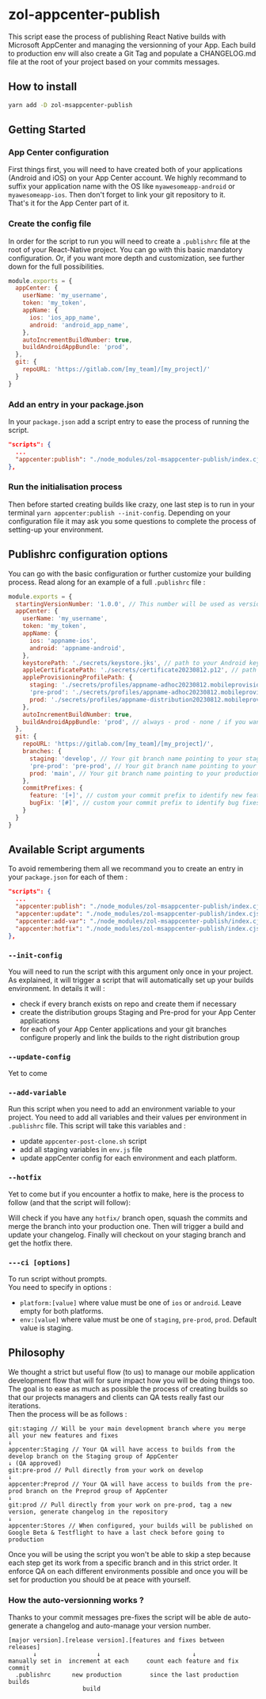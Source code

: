 # zol-appcenter-publish

This script ease the process of publishing React Native builds with Microsoft AppCenter and managing the versionning of your App. Each build to production env will also create a Git Tag and populate a CHANGELOG.md file at the root of your project based on your commits messages.

## How to install

```bash
yarn add -D zol-msappcenter-publish
```

## Getting Started

### App Center configuration

First things first, you will need to have created both of your applications (Android and iOS) on your App Center account. We highly recommand to suffix your application name with the OS like `myawesomeapp-android` or `myawesomeapp-ios`. Then don't forget to link your git repository to it.  
That's it for the App Center part of it.

### Create the config file

In order for the script to run you will need to create a `.publishrc` file at the root of your React-Native project. You can go with this basic mandatory configuration. Or, if you want more depth and customization, see further down for the full possibilities.

```javascript
module.exports = {
  appCenter: {
    userName: 'my_username',
    token: 'my_token',
    appName: {
      ios: 'ios_app_name',
      android: 'android_app_name',
    },
    autoIncrementBuildNumber: true,
    buildAndroidAppBundle: 'prod',
  },
  git: {
    repoURL: 'https://gitlab.com/[my_team]/[my_project]/'
  }
}
```

### Add an entry in your package.json

In your `package.json` add a script entry to ease the process of running the script.

```JSON
"scripts": {
  ...
  "appcenter:publish": "./node_modules/zol-msappcenter-publish/index.cjs"
},
```

### Run the initialisation process

Then before started creating builds like crazy, one last step is to run in your terminal `yarn appcenter:publish --init-config`. Depending on your configuration file it may ask you some questions to complete the process of setting-up your environment.  

## Publishrc configuration options

You can go with the basic configuration or further customize your building process. Read along for an example of a full `.publishrc` file :

```javascript
module.exports = {
  startingVersionNumber: '1.0.0', // This number will be used as versionning starting point
  appCenter: {
    userName: 'my_username',
    token: 'my_token',
    appName: {
      ios: 'appname-ios',
      android: 'appname-android',
    },
    keystorePath: './secrets/keystore.jks', // path to your Android keystore file
    appleCertificatePath: './secrets/certificate20230812.p12', // path to your Apple Certificate
    appleProvisioningProfilePath: {
      staging: './secrets/profiles/appname-adhoc20230812.mobileprovision',
      'pre-prod': './secrets/profiles/appname-adhoc20230812.mobileprovision',
      prod: './secrets/profiles/appname-distribution20230812.mobileprovision'
    },
    autoIncrementBuildNumber: true,
    buildAndroidAppBundle: 'prod', // always - prod - none / if you want App Center to build an App Bundle instead of an .apk
  },
  git: {
    repoURL: 'https://gitlab.com/[my_team]/[my_project]/',
    branches: {
      staging: 'develop', // Your git branch name pointing to your staging env
      'pre-prod': 'pre-prod', // Your git branch name pointing to your pre-production env
      prod: 'main', // Your git branch name pointing to your production env
    },
    commitPrefixes: {
      feature: '[+]', // custom your commit prefix to identify new feature in changelog
      bugFix: '[#]', // custom your commit prefix to identify bug fixes in changelog
    }
  }
}
```

## Available Script arguments

To avoid remembering them all we recommand you to create an entry in your `package.json` for each of them : 
```json
"scripts": {
  ...
  "appcenter:publish": "./node_modules/zol-msappcenter-publish/index.cjs",
  "appcenter:update": "./node_modules/zol-msappcenter-publish/index.cjs --update-config",
  "appcenter:add-var": "./node_modules/zol-msappcenter-publish/index.cjs --add-variable",
  "appcenter:hotfix": "./node_modules/zol-msappcenter-publish/index.cjs --hotfix"
},
```

### `--init-config`

You will need to run the script with this argument only once in your project. As explained, it will trigger a script that will automatically set up your builds environment. In details it will : 
- check if every branch exists on repo and create them if necessary
- create the distribution groups Staging and Pre-prod for your App Center applications
- for each of your App Center applications and your git branches configure properly and link the builds to the right distribution group

### `--update-config`

Yet to come

### `--add-variable`

Run this script when you need to add an environment variable to your project. You need to add all variables and their values per environment in `.publishrc` file.
This script will take this variables and : 
- update `appcenter-post-clone.sh` script 
- add all staging variables in `env.js` file
- update appCenter config for each environment and each platform.


### `--hotfix`

Yet to come but if you encounter a hotfix to make, here is the process to follow (and that the script will follow):

Will check if you have any `hotfix/` branch open, squash the commits and merge the branch into your production one. Then will trigger a build and update your changelog. Finally will checkout on your staging branch and get the hotfix there.

### `---ci [options]`
To run script without prompts.  
You need to specify in options :   
- `platform:[value]` where value must be one of `ios` or `android`. Leave empty for both platforms.
- `env:[value]` where value must be one of `staging`, `pre-prod`, `prod`. Default value is staging.

## Philosophy

We thought a strict but useful flow (to us) to manage our mobile application development flow that will for sure impact how you will be doing things too. The goal is to ease as much as possible the process of creating builds so that our projects managers and clients can QA tests really fast our iterations.  
Then the process will be as follows : 

```
git:staging // Will be your main development branch where you merge all your new features and fixes
↓
appcenter:Staging // Your QA will have access to builds from the develop branch on the Staging group of AppCenter
↓ (QA approved)
git:pre-prod // Pull directly from your work on develop
↓
appcenter:Preprod // Your QA will have access to builds from the pre-prod branch on the Preprod group of AppCenter
↓
git:prod // Pull directly from your work on pre-prod, tag a new version, generate changelog in the repository
↓
appcenter:Stores // When configured, your builds will be published on Google Beta & Testflight to have a last check before going to production
```
Once you will be using the script you won't be able to skip a step because each step get its work from a specific branch and in this strict order. It enforce QA on each different environments possible and once you will be set for production you should be at peace with yourself.

### How the auto-versionning works ?

Thanks to your commit messages pre-fixes the script will be able de auto-generate a changelog and auto-manage your version number. 
```
[major version].[release version].[features and fixes between releases]
       ↓                 ↓                          ↓
manually set in  increment at each     count each feature and fix commit
  .publishrc      new production        since the last production builds
                     build
```
